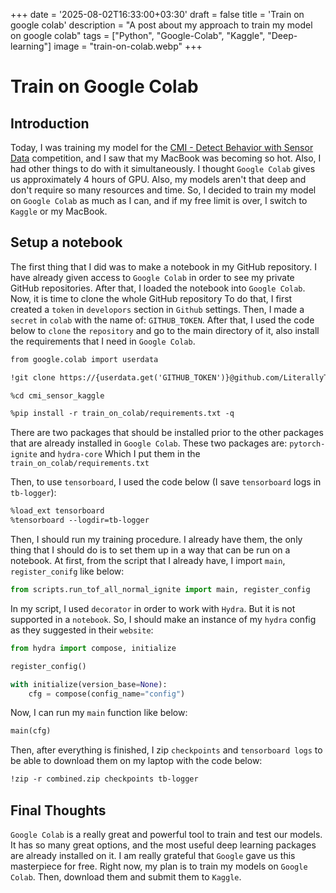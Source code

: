 +++
date = '2025-08-02T16:33:00+03:30'
draft = false
title = 'Train on google colab'
description = "A post about my approach to train my model on google colab"
tags = ["Python", "Google-Colab", "Kaggle", "Deep-learning"]
image = "train-on-colab.webp"
+++

# Train on Google Colab

## Introduction

Today, I was training my model for the
[CMI - Detect Behavior with Sensor Data](https://www.kaggle.com/competitions/cmi-detect-behavior-with-sensor-data)
competition, and I saw that my MacBook was becoming so hot.
Also, I had other things to do with it simultaneously.
I thought `Google Colab` gives us approximately 4 hours of GPU.
Also, my models aren't that deep and don't require so many resources and time.
So, I decided to train my model on `Google Colab` as much as I can, and if
my free limit is over, I switch to `Kaggle` or my MacBook.

## Setup a notebook

The first thing that I did was to make a notebook in my GitHub repository.
I have already given access to `Google Colab` in order to see my private
GitHub repositories.
After that, I loaded the notebook into `Google Colab`.
Now, it is time to clone the whole GitHub repository
To do that, I first created a `token` in `developors` section in
`Github` settings.
Then, I made a `secret` in `colab` with the name of: `GITHUB_TOKEN`.
After that, I used the code below to `clone` the `repository` and
go to the main directory of it, also install the requirements that I
need in `Google Colab`.

```md
from google.colab import userdata

!git clone https://{userdata.get('GITHUB_TOKEN')}@github.com/LiterallyTheOne/cmi_sensor_kaggle

%cd cmi_sensor_kaggle

%pip install -r train_on_colab/requirements.txt -q
```

There are two packages that should be installed prior to the other packages
that are already installed in `Google Colab`.
These two packages are: `pytorch-ignite` and `hydra-core`
Which I put them in the `train_on_colab/requirements.txt`

Then, to use `tensorboard`, I used the code below (I save `tensorboard` logs
in `tb-logger`):

```md
%load_ext tensorboard
%tensorboard --logdir=tb-logger
```

Then, I should run my training procedure.
I already have them, the only thing that I should do is to set them up
in a way that can be run on a notebook.
At first, from the script that I already have, I import `main`, `register_conifg`
like below:

```python
from scripts.run_tof_all_normal_ignite import main, register_config
```

In my script, I used `decorator` in order to work with `Hydra`.
But it is not supported in a `notebook`.
So, I should make an instance of my `hydra` config as they suggested
in their `website`:

```python
from hydra import compose, initialize

register_config()

with initialize(version_base=None):
    cfg = compose(config_name="config")
```

Now, I can run my `main` function like below:

```python
main(cfg)
```

Then, after everything is finished, I zip `checkpoints` and `tensorboard logs`
to be able to download them on my laptop with the code below:

```md
!zip -r combined.zip checkpoints tb-logger
```

## Final Thoughts

`Google Colab` is a really great and powerful tool to train and test
our models.
It has so many great options, and the most useful deep learning packages
are already installed on it.
I am really grateful that `Google` gave us this masterpiece for free.
Right now, my plan is to train my models on `Google Colab`.
Then, download them and submit them to `Kaggle`.